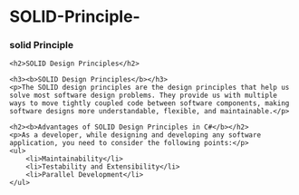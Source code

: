 # SOLID-Principle-


<h3>solid Principle </h3>

    <h2>SOLID Design Principles</h2>
    
    <h3><b>SOLID Design Principles</b></h3>
    <p>The SOLID design principles are the design principles that help us solve most software design problems. They provide us with multiple ways to move tightly coupled code between software components, making software designs more understandable, flexible, and maintainable.</p>
    
    <h2><b>Advantages of SOLID Design Principles in C#</b></h2>
    <p>As a developer, while designing and developing any software application, you need to consider the following points:</p>
    <ul>
        <li>Maintainability</li>
        <li>Testability and Extensibility</li>
        <li>Parallel Development</li>
    </ul>

